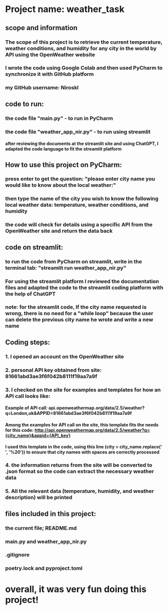# Project name: weather_task

## scope and information
###   The scope of this project is to retrieve the current temperature, weather conditions, and humidity for any city in the world by API using the OpenWeather website
###   I wrote the code using Google Colab and then used PyCharm to synchronize it with GitHub platform
###   my GitHub username: Niroskl

## code to run:
###   the code file "main.py" - to run in PyCharm
###   the code file "weather_app_nir.py" - to run using streamlit
####       after reviewing the documents at the streamlit site and using ChatGPT, I adapted the code language to fit the streamlit platform

## How to use this project on PyCharm:
###   press enter to get the question: "please enter city name you would like to know about the local weather:"
###   then type the name of the city you wish to know the following local weather data: temperature, weather conditions, and humidity
###   the code will check for details using a specific API from the OpenWeather site and return the data back

## code on streamlit:
### to run the code from PyCharm on streamlit, write in the terminal tab: "streamlit run weather_app_nir.py"
### For using the streamlit platform I reviewed the documentation files and adapted the code to the streamlit coding platform with the help of ChatGPT
### note: for the streamlit code, If the city name requested is wrong, there is no need for a "while loop" because the user can delete the previous city name he wrote and write a new name

## Coding steps:
###   1. I opened an account on the OpenWeather site
###   2. personal API key obtained from site: 81661abd3ae3f6f042b8111f19aa7a9f
###   3. I checked on the site for examples and templates for how an API call looks like:
####       Example of API call: api.openweathermap.org/data/2.5/weather?q=London,uk&APPID=81661abd3ae3f6f042b8111f19aa7a9f
####       Among the examples for API call on the site, this template fits the needs for this code: http://api.openweathermap.org/data/2.5/weather?q={city_name}&appid={API_key}
####           I used this template in the code, using this line (city = city_name.replace(' ', '%20')) to ensure that city names with spaces are correctly processed
###   4. the information returns from the site will be converted to .json format so the code can extract the necessary weather data
###   5. All the relevant data (temperature, humidity, and weather description) will be printed

## files included in this project:
### the current file; README.md
### main.py and weather_app_nir.py
### .gitignore
### poetry.lock and pyproject.toml

# overall, it was very fun doing this project!




